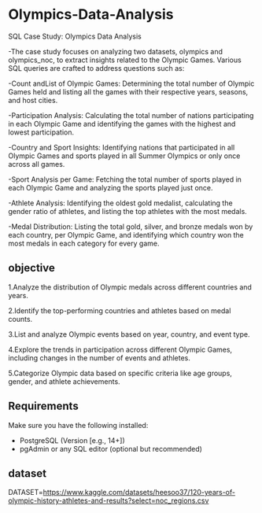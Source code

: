 
# Olympics-Data-Analysis

SQL Case Study: Olympics Data Analysis

-The case study focuses on analyzing two datasets, olympics and olympics_noc, to extract insights related to the Olympic Games. Various SQL queries are crafted to address questions such as:

-Count andList of Olympic Games: Determining the total number of Olympic Games held and listing all the games with their respective years, seasons, and host cities.

-Participation Analysis: Calculating the total number of nations participating in each Olympic Game and identifying the games with the highest and lowest participation.

-Country and Sport Insights: Identifying nations that participated in all Olympic Games and sports played in all Summer Olympics or only once across all games.

-Sport Analysis per Game: Fetching the total number of sports played in each Olympic Game and analyzing the sports played just once.

-Athlete Analysis: Identifying the oldest gold medalist, calculating the gender ratio of athletes, and listing the top athletes with the most medals.

-Medal Distribution: Listing the total gold, silver, and bronze medals won by each country, per Olympic Game, and identifying which country won the most medals in each category for every game.



## objective
1.Analyze the distribution of Olympic medals across different countries and years.

2.Identify the top-performing countries and athletes based on medal counts.

3.List and analyze Olympic events based on year, country, and event type.

4.Explore the trends in participation across different Olympic Games, including changes in the number of events and athletes.

5.Categorize Olympic data based on specific criteria like age groups, gender, and athlete achievements.
## Requirements
Make sure you have the following installed:
- PostgreSQL (Version [e.g., 14+])
- pgAdmin or any SQL editor (optional but recommended)






## dataset


 DATASET=https://www.kaggle.com/datasets/heesoo37/120-years-of-olympic-history-athletes-and-results?select=noc_regions.csv
